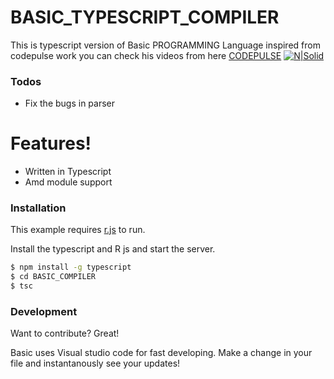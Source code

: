 # BASIC_TYPESCRIPT_COMPILER
This is typescript version of Basic PROGRAMMING Language inspired from codepulse work
you can check his videos from here [CODEPULSE](https://www.youtube.com/channel/UCUVahoidFA7F3Asfvamrm7w)
[![N|Solid](https://i.ytimg.com/vi/Eythq9848Fg/hqdefault.jpg?sqp=-oaymwEYCKgBEF5IVfKriqkDCwgBFQAAiEIYAXAB&rs=AOn4CLAsC6NspccZcoSv9PgBmtbIdf2ibA)](https://www.youtube.com/watch?v=RriZ4q4z9gU&list=PLZQftyCk7_SdoVexSmwy_tBgs7P0b97yD&index=2)

### Todos
 - Fix the bugs in parser

#  Features!
  - Written in Typescript
  - Amd module support

### Installation

This example requires [r.js](https://nodejs.org/)  to run.

Install the typescript and R js and start the server.

```sh
$ npm install -g typescript
$ cd BASIC_COMPILER
$ tsc
```




### Development
Want to contribute? Great!

Basic uses Visual studio code for fast developing.
Make a change in your file and instantanously see your updates!





